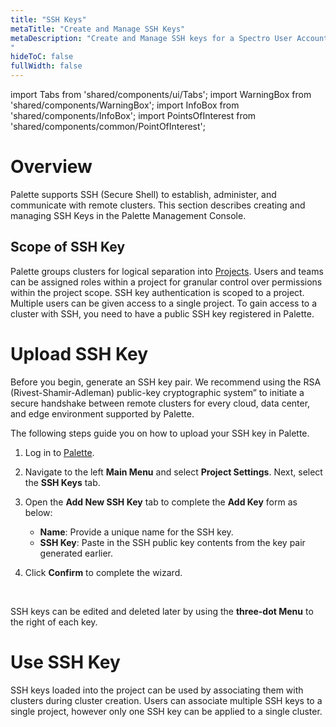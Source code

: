 ```yaml
---
title: "SSH Keys"
metaTitle: "Create and Manage SSH Keys"
metaDescription: "Create and Manage SSH keys for a Spectro User Account
"
hideToC: false
fullWidth: false
---
```


import Tabs from 'shared/components/ui/Tabs';
import WarningBox from 'shared/components/WarningBox';
import InfoBox from 'shared/components/InfoBox';
import PointsOfInterest from 'shared/components/common/PointOfInterest';

# Overview
Palette supports SSH (Secure Shell) to establish, administer, and communicate with remote clusters. This section describes creating and managing SSH Keys in the Palette Management Console.

## Scope of SSH Key
Palette groups clusters for logical separation into [Projects](/projects). Users and teams can be assigned roles within a project for granular control over permissions within the project scope. SSH key authentication is scoped to a project. Multiple users can be given access to a single project. To gain access to a cluster with SSH, you need to have a public SSH key registered in Palette.

# Upload SSH Key

Before you begin, generate an SSH key pair. We recommend using the RSA (Rivest-Shamir-Adleman) public-key cryptographic system” to initiate a secure handshake between remote clusters for every cloud, data center, and edge environment supported by Palette.

The following steps guide you on how to upload your SSH key in Palette.
1. Log in to [Palette](https://console.spectrocloud.com).

2.  Navigate to the left **Main Menu** and select **Project Settings**. Next, select the **SSH Keys** tab.
3. Open the **Add New SSH Key** tab to complete the **Add Key** form as below:
	* **Name**: Provide a unique name for the SSH key.
	* **SSH Key**: Paste in the SSH public key contents from the key pair generated earlier.
4. Click **Confirm** to complete the wizard.

<br />

<InfoBox>

SSH keys can be edited and deleted later by using the **three-dot Menu** to the right of each key.

</InfoBox>

# Use SSH Key


SSH keys loaded into the project can be used by associating them with clusters during cluster creation. Users can associate multiple SSH keys to a single project, however only one SSH key can be applied to a single cluster.

